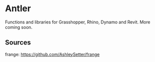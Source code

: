 # Antler

Functions and libraries for Grasshopper, Rhino, Dynamo and Revit. More coming soon.


## Sources
frange: https://github.com/AshleySetter/frange
